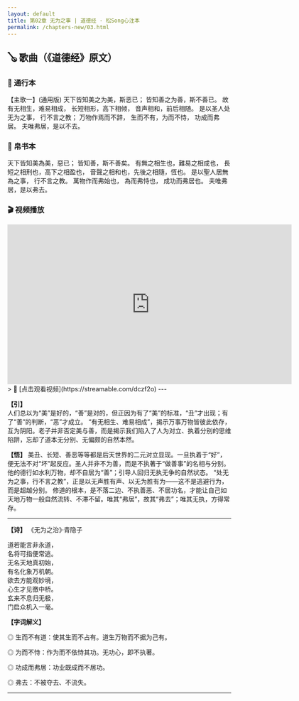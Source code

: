 ```yaml
---
layout: default
title: 第02章 无为之事 | 道德经 · 松Song心注本
permalink: /chapters-new/03.html
---
```

## 🪕 歌曲（《道德经》原文）
### 📜 通行本  
【主歌一】(通用版)
天下皆知美之为美，斯恶已；
皆知善之为善，斯不善已。
故有无相生，难易相成，
长短相形，高下相倾，
音声相和，前后相随。
是以圣人处无为之事，
行不言之教；
万物作焉而不辞，
生而不有，为而不恃，
功成而弗居。
夫唯弗居，是以不去。

### 📜 帛书本  
天下皆知美為美，惡已；
皆知善，斯不善矣。
有無之相生也，難易之相成也，
長短之相刑也，高下之相盈也，
音聲之相和也，先後之相隨，恆也。
是以聖人居無為之事，
行不言之教。
萬物作而弗始也，
為而弗恃也，
成功而弗居也。
夫唯弗居，是以弗去。

### 🎬 视频播放  
<iframe src="https://streamable.com/dczf2o" width="640" height="360" frameborder="0" allowfullscreen></iframe>  
> 🔗 [点击观看视频](https://streamable.com/dczf2o)
---

**【引】**    
人们总以为“美”是好的，“善”是对的，但正因为有了“美”的标准，“丑”才出现；有了“善”的判断，“恶”才成立。
 “有无相生、难易相成”，揭示万事万物皆彼此依存，互为阴阳。老子并非否定美与善，而是揭示我们陷入了人为对立、执着分别的思维陷阱，忘却了道本无分别、无偏颇的自然本然。
    
**【悟】**
美丑、长短、善恶等等都是后天世界的二元对立显现。一旦执着于“好”，便无法不对“坏”起反应。圣人并非不为善，而是不执著于“做善事”的名相与分别。他的德行如水利万物，却不自居为“善”；引导人回归无执无争的自然状态。 “处无为之事，行不言之教”，正是以无声胜有声、以无为胜有为——这不是逃避行为，而是超越分别。
修道的根本，是不落二边、不执善恶、不居功名，才能让自己如天地万物一般自然流转、不滞不留。唯其“弗居”，故其“弗去”；唯其无执，方得常存。

---
 
**【诗】**
《无为之治》·青隐子

道若能言非永道，    
名将可指便常逃。    
无名天地真初始，   
有名化象万机朝。    
欲去方能观妙境，    
心生才见徼中桥。    
玄来不息归无极，    
门启众机入一毫。    

**【字词解义】**

◎ 生而不有道：使其生而不占有。道生万物而不据为己有。

◎ 为而不恃：作为而不依恃其功。无功心，即不执著。

◎ 功成而弗居：功业既成而不居功。

◎ 弗去：不被夺去、不流失。

---
